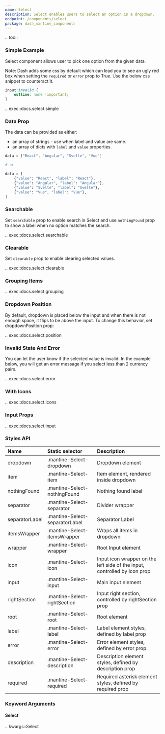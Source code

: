 ```yaml
---
name: Select
description: Select enables users to select an option in a dropdown.
endpoint: /components/select
package: dash_mantine_components
---
```


.. toc::

### Simple Example

Select component allows user to pick one option from the given data.

Note: Dash adds some css by default which can lead you to see an ugly red box when setting the `required` or `error` 
prop to True. Use the below css snippet to counteract it.

```css
input:invalid {
    outline: none !important;
}
```

.. exec::docs.select.simple

### Data Prop

The data can be provided as either:
* an array of strings - use when label and value are same.
* an array of dicts with `label` and `value` properties.

```python
data = ["React", "Angular", "Svelte", "Vue"]

# or

data = [
    {"value": "React", "label": "React"},
    {"value": "Angular", "label": "Angular"},
    {"value": "Svelte", "label": "Svelte"},
    {"value": "Vue", "label": "Vue"},
]
```

### Searchable

Set `searchable` prop to enable search in Select and use `nothingFound` prop to show a label when no option
matches the search.

.. exec::docs.select.searchable

### Clearable

Set `clearable` prop to enable clearing selected values.

.. exec::docs.select.clearable

### Grouping Items

.. exec::docs.select.grouping

### Dropdown Position

By default, dropdown is placed below the input and when there is not enough space, it flips to be above the input. To
change this behavior, set dropdownPosition prop:

.. exec::docs.select.position

### Invalid State And Error

You can let the user know if the selected value is invalid. In the example below, you will get an error message if you
select less than 2 currency pairs.

.. exec::docs.select.error

### With Icons

.. exec::docs.select.icons

### Input Props

.. exec::docs.select.input


### Styles API

| Name           | Static selector                | Description                                                               |
|:---------------|:-------------------------------|:--------------------------------------------------------------------------|
| dropdown       | .mantine-Select-dropdown       | Dropdown element                                                          |
| item           | .mantine-Select-item           | Item element, rendered inside dropdown                                    |
| nothingFound   | .mantine-Select-nothingFound   | Nothing found label                                                       |
| separator      | .mantine-Select-separator      | Divider wrapper                                                           |
| separatorLabel | .mantine-Select-separatorLabel | Separator Label                                                           |
| itemsWrapper   | .mantine-Select-itemsWrapper   | Wraps all items in dropdown                                               |
| wrapper        | .mantine-Select-wrapper        | Root Input element                                                        |
| icon           | .mantine-Select-icon           | Input icon wrapper on the left side of the input, controlled by icon prop |
| input          | .mantine-Select-input          | Main input element                                                        |
| rightSection   | .mantine-Select-rightSection   | Input right section, controlled by rightSection prop                      |
| root           | .mantine-Select-root           | Root element                                                              |
| label          | .mantine-Select-label          | Label element styles, defined by label prop                               |
| error          | .mantine-Select-error          | Error element styles, defined by error prop                               |
| description    | .mantine-Select-description    | Description element styles, defined by description prop                   |
| required       | .mantine-Select-required       | Required asterisk element styles, defined by required prop                |

### Keyword Arguments

#### Select

.. kwargs::Select
